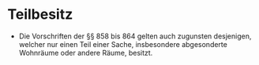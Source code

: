 # Teilbesitz

- Die Vorschriften der §§ 858 bis 864 gelten auch zugunsten desjenigen, welcher nur einen Teil einer Sache, insbesondere abgesonderte Wohnräume oder andere Räume, besitzt.

